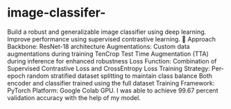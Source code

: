 # image-classifer-
Build a robust and generalizable image classifier using deep learning.  Improve performance using supervised contrastive learning.
🧠 Approach
Backbone: ResNet-18 architecture
Augmentations:
Custom data augmentations during training
TenCrop Test Time Augmentation (TTA) during inference for enhanced robustness
Loss Function: Combination of Supervised Contrastive Loss and CrossEntropy Loss
Training Strategy:
Per-epoch random stratified dataset splitting to maintain class balance
Both encoder and classifier trained using the full dataset
Training Framework: PyTorch
Platform: Google Colab GPU.
I was able to achieve 99.67 percent validation accuracy with the help of my model. 
